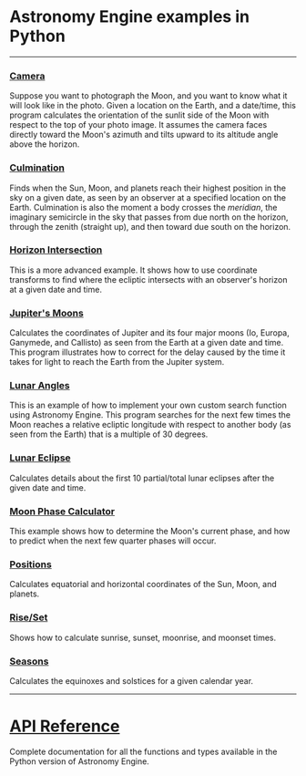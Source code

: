 # Astronomy Engine examples in Python

---

### [Camera](camera.py)
Suppose you want to photograph the Moon,
and you want to know what it will look like in the photo.
Given a location on the Earth, and a date/time,
this program calculates the orientation of the sunlit
side of the Moon with respect to the top of your
photo image. It assumes the camera faces directly
toward the Moon's azimuth and tilts upward to its
altitude angle above the horizon.

### [Culmination](culminate.py)
Finds when the Sun, Moon, and planets reach their highest position in the sky on a given date,
as seen by an observer at a specified location on the Earth.
Culmination is also the moment a body crosses the *meridian*, the imaginary semicircle
in the sky that passes from due north on the horizon, through the zenith (straight up),
and then toward due south on the horizon.

### [Horizon Intersection](horizon.py)
This is a more advanced example. It shows how to use coordinate
transforms to find where the ecliptic intersects with an observer's
horizon at a given date and time.

### [Jupiter's Moons](jupiter_moons.py)
Calculates the coordinates of Jupiter and its four major moons
(Io, Europa, Ganymede, and Callisto) as seen from the Earth
at a given date and time. This program illustrates how to correct
for the delay caused by the time it takes for light to reach
the Earth from the Jupiter system.

### [Lunar Angles](lunar_angles.py)
This is an example of how to implement your own custom search function
using Astronomy Engine. This program searches for the next few times
the Moon reaches a relative ecliptic longitude with respect to another body
(as seen from the Earth) that is a multiple of 30 degrees.

### [Lunar Eclipse](lunar_eclipse.py)
Calculates details about the first 10 partial/total lunar eclipses
after the given date and time.

### [Moon Phase Calculator](moonphase.py)
This example shows how to determine the Moon's current phase,
and how to predict when the next few quarter phases will occur.

### [Positions](positions.py)
Calculates equatorial and horizontal coordinates of the Sun, Moon, and planets.

### [Rise/Set](riseset.py)
Shows how to calculate sunrise, sunset, moonrise, and moonset times.

### [Seasons](seasons.py)
Calculates the equinoxes and solstices for a given calendar year.

---

# [API Reference](../../source/python/)
Complete documentation for all the functions and types available
in the Python version of Astronomy Engine.
